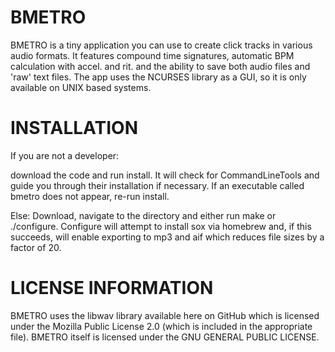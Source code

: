 # BMETRO

BMETRO is a tiny application you can use to create click tracks in various audio formats. It features compound time signatures, automatic BPM calculation with accel. and rit. and the ability to save both audio files and 'raw' text files. The app uses the NCURSES library as a GUI, so it is only available on UNIX based systems.

# INSTALLATION

If you are not a developer:

download the code and run install. It will check for CommandLineTools and guide you through their installation if necessary. If an executable called bmetro does not appear, re-run install.

Else:
Download, navigate to the directory and either run make or ./configure. Configure will attempt to install sox via homebrew and, if this succeeds, will enable exporting to mp3 and aif which reduces file sizes by a factor of 20.

# LICENSE INFORMATION

BMETRO uses the libwav library available here on GitHub which is licensed under the Mozilla Public License 2.0 (which is included in the appropriate file). BMETRO itself is licensed under the GNU GENERAL PUBLIC LICENSE.
